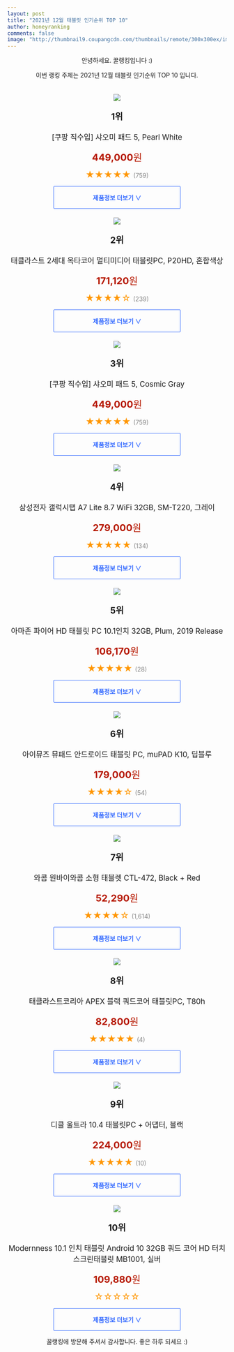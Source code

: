```yaml
--- 
layout: post 
title: "2021년 12월 태블릿 인기순위 TOP 10" 
author: honeyranking 
comments: false 
image: "http://thumbnail9.coupangcdn.com/thumbnails/remote/300x300ex/image/retail/images/2021/09/08/15/0/d7f13119-4ccd-42c5-9102-2c2c785f9416.jpg" 
--- 
```

<p style="text-align: center;">안녕하세요. 꿀랭킹입니다 :)</p> <p style="text-align: center;">이번 랭킹 주제는 2021년 12월 태블릿 인기순위 TOP 10 입니다.</p><center><img src="http://thumbnail9.coupangcdn.com/thumbnails/remote/300x300ex/image/retail/images/2021/09/08/15/0/d7f13119-4ccd-42c5-9102-2c2c785f9416.jpg" style="margin-top:20px" /></center> <p style="text-align: center; font-size: 20px"><b>1위</b></p> <p style="text-align: center; font-size: 17px">[쿠팡 직수입] 샤오미 패드 5, Pearl White</p> <p style="text-align: center;"><span style="color: #b61800; font-size: 22px;"><b>449,000</b>원</span></p> <p style="text-align: center;"><span style="color: #ff9600; font-size: 20px;">★★★★★ </span><span style="color: #878787;">(759)</span></p> <center><a href="https://link.coupang.com/a/hr8XW"> <div style="font-size: 14px; display: inline-block; padding: 15px 90px; color: #346aff; border-radius: 2px; border: 1px solid #346aff; cursor: pointer;"><b>제품정보 더보기 &or;</b></div> </a></center><center><img src="http://thumbnail10.coupangcdn.com/thumbnails/remote/300x300ex/image/rs_quotation_api/1ew729qd/cbe8663e75804c9b81a537068018b741.jpg" style="margin-top:20px" /></center> <p style="text-align: center; font-size: 20px"><b>2위</b></p> <p style="text-align: center; font-size: 17px">태클라스트 2세대 옥타코어 멀티미디어 태블릿PC, P20HD, 혼합색상</p> <p style="text-align: center;"><span style="color: #b61800; font-size: 22px;"><b>171,120</b>원</span></p> <p style="text-align: center;"><span style="color: #ff9600; font-size: 20px;">★★★★☆ </span><span style="color: #878787;">(239)</span></p> <center><a href="https://link.coupang.com/a/hr8XY"> <div style="font-size: 14px; display: inline-block; padding: 15px 90px; color: #346aff; border-radius: 2px; border: 1px solid #346aff; cursor: pointer;"><b>제품정보 더보기 &or;</b></div> </a></center><center><img src="http://thumbnail9.coupangcdn.com/thumbnails/remote/300x300ex/image/retail/images/2021/09/08/15/4/da01e978-449e-49f1-a7a2-5449793c513f.jpg" style="margin-top:20px" /></center> <p style="text-align: center; font-size: 20px"><b>3위</b></p> <p style="text-align: center; font-size: 17px">[쿠팡 직수입] 샤오미 패드 5, Cosmic Gray</p> <p style="text-align: center;"><span style="color: #b61800; font-size: 22px;"><b>449,000</b>원</span></p> <p style="text-align: center;"><span style="color: #ff9600; font-size: 20px;">★★★★★ </span><span style="color: #878787;">(759)</span></p> <center><a href="https://link.coupang.com/a/hr8X0"> <div style="font-size: 14px; display: inline-block; padding: 15px 90px; color: #346aff; border-radius: 2px; border: 1px solid #346aff; cursor: pointer;"><b>제품정보 더보기 &or;</b></div> </a></center><center><img src="http://thumbnail10.coupangcdn.com/thumbnails/remote/300x300ex/image/vendor_inventory/993d/a784712d0d76e066f927878eb5d13db139e52ba7a17391946853253e91c4.jpg" style="margin-top:20px" /></center> <p style="text-align: center; font-size: 20px"><b>4위</b></p> <p style="text-align: center; font-size: 17px">삼성전자 갤럭시탭 A7 Lite 8.7 WiFi 32GB, SM-T220, 그레이</p> <p style="text-align: center;"><span style="color: #b61800; font-size: 22px;"><b>279,000</b>원</span></p> <p style="text-align: center;"><span style="color: #ff9600; font-size: 20px;">★★★★★ </span><span style="color: #878787;">(134)</span></p> <center><a href="https://link.coupang.com/a/hr8X2"> <div style="font-size: 14px; display: inline-block; padding: 15px 90px; color: #346aff; border-radius: 2px; border: 1px solid #346aff; cursor: pointer;"><b>제품정보 더보기 &or;</b></div> </a></center><center><img src="http://thumbnail10.coupangcdn.com/thumbnails/remote/300x300ex/image/vendor_inventory/d817/03c91e94ac16c67c51060b23fb8bc80dc840d1fe55312561067e917d848c.JPG" style="margin-top:20px" /></center> <p style="text-align: center; font-size: 20px"><b>5위</b></p> <p style="text-align: center; font-size: 17px">아마존 파이어 HD 태블릿 PC 10.1인치 32GB, Plum, 2019 Release</p> <p style="text-align: center;"><span style="color: #b61800; font-size: 22px;"><b>106,170</b>원</span></p> <p style="text-align: center;"><span style="color: #ff9600; font-size: 20px;">★★★★★ </span><span style="color: #878787;">(28)</span></p> <center><a href="https://link.coupang.com/a/hr8X3"> <div style="font-size: 14px; display: inline-block; padding: 15px 90px; color: #346aff; border-radius: 2px; border: 1px solid #346aff; cursor: pointer;"><b>제품정보 더보기 &or;</b></div> </a></center><center><img src="http://thumbnail9.coupangcdn.com/thumbnails/remote/300x300ex/image/rs_quotation_api/xvcvpfkl/d447cb9b2c2943b793fa00cad37f21eb.jpg" style="margin-top:20px" /></center> <p style="text-align: center; font-size: 20px"><b>6위</b></p> <p style="text-align: center; font-size: 17px">아이뮤즈 뮤패드 안드로이드 태블릿 PC, muPAD K10, 딥블루</p> <p style="text-align: center;"><span style="color: #b61800; font-size: 22px;"><b>179,000</b>원</span></p> <p style="text-align: center;"><span style="color: #ff9600; font-size: 20px;">★★★★☆ </span><span style="color: #878787;">(54)</span></p> <center><a href="https://link.coupang.com/a/hr8X4"> <div style="font-size: 14px; display: inline-block; padding: 15px 90px; color: #346aff; border-radius: 2px; border: 1px solid #346aff; cursor: pointer;"><b>제품정보 더보기 &or;</b></div> </a></center><center><img src="http://thumbnail10.coupangcdn.com/thumbnails/remote/300x300ex/image/retail/images/2018/03/08/14/8/a7930c7b-757f-4f9a-b534-9d1d46ff655d.jpg" style="margin-top:20px" /></center> <p style="text-align: center; font-size: 20px"><b>7위</b></p> <p style="text-align: center; font-size: 17px">와콤 원바이와콤 소형 태블렛 CTL-472, Black + Red</p> <p style="text-align: center;"><span style="color: #b61800; font-size: 22px;"><b>52,290</b>원</span></p> <p style="text-align: center;"><span style="color: #ff9600; font-size: 20px;">★★★★☆ </span><span style="color: #878787;">(1,614)</span></p> <center><a href="https://link.coupang.com/a/hr8X6"> <div style="font-size: 14px; display: inline-block; padding: 15px 90px; color: #346aff; border-radius: 2px; border: 1px solid #346aff; cursor: pointer;"><b>제품정보 더보기 &or;</b></div> </a></center><center><img src="http://thumbnail6.coupangcdn.com/thumbnails/remote/300x300ex/image/rs_quotation_api/y1euaklp/0ef8d3c618e441dca44b25f9215b31f5.jpg" style="margin-top:20px" /></center> <p style="text-align: center; font-size: 20px"><b>8위</b></p> <p style="text-align: center; font-size: 17px">태클라스트코리아 APEX 블랙 쿼드코어 태블릿PC, T80h</p> <p style="text-align: center;"><span style="color: #b61800; font-size: 22px;"><b>82,800</b>원</span></p> <p style="text-align: center;"><span style="color: #ff9600; font-size: 20px;">★★★★★ </span><span style="color: #878787;">(4)</span></p> <center><a href="https://link.coupang.com/a/hr8X7"> <div style="font-size: 14px; display: inline-block; padding: 15px 90px; color: #346aff; border-radius: 2px; border: 1px solid #346aff; cursor: pointer;"><b>제품정보 더보기 &or;</b></div> </a></center><center><img src="http://thumbnail8.coupangcdn.com/thumbnails/remote/300x300ex/image/rs_quotation_api/yvzr1l2b/d9ba0e2d4c8e423083c856ea89013220.jpg" style="margin-top:20px" /></center> <p style="text-align: center; font-size: 20px"><b>9위</b></p> <p style="text-align: center; font-size: 17px">디클 울트라 10.4 태블릿PC + 어댑터, 블랙</p> <p style="text-align: center;"><span style="color: #b61800; font-size: 22px;"><b>224,000</b>원</span></p> <p style="text-align: center;"><span style="color: #ff9600; font-size: 20px;">★★★★★ </span><span style="color: #878787;">(10)</span></p> <center><a href="https://link.coupang.com/a/hr8X8"> <div style="font-size: 14px; display: inline-block; padding: 15px 90px; color: #346aff; border-radius: 2px; border: 1px solid #346aff; cursor: pointer;"><b>제품정보 더보기 &or;</b></div> </a></center><center><img src="http://thumbnail7.coupangcdn.com/thumbnails/remote/300x300ex/image/vendor_inventory/5b14/ccaeb1a1a293ca86cb70f6172b57bbc480976bf35f65ccbafc51653fa22e.jpg" style="margin-top:20px" /></center> <p style="text-align: center; font-size: 20px"><b>10위</b></p> <p style="text-align: center; font-size: 17px">Modernness 10.1 인치 태블릿 Android 10 32GB 쿼드 코어 HD 터치 스크린태블릿 MB1001, 실버</p> <p style="text-align: center;"><span style="color: #b61800; font-size: 22px;"><b>109,880</b>원</span></p> <p style="text-align: center;"><span style="color: #ff9600; font-size: 20px;">☆☆☆☆☆ </span><span style="color: #878787;"></span></p> <center><a href="https://link.coupang.com/a/hr8Ya"> <div style="font-size: 14px; display: inline-block; padding: 15px 90px; color: #346aff; border-radius: 2px; border: 1px solid #346aff; cursor: pointer;"><b>제품정보 더보기 &or;</b></div> </a></center> <p style="text-align: center;">꿀랭킹에 방문해 주셔서 감사합니다. 좋은 하루 되세요 :)</p>

